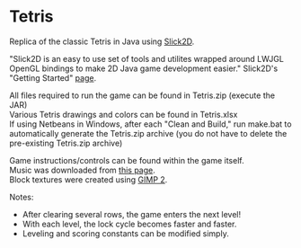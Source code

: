 Tetris
======

Replica of the classic Tetris in Java using <a href="http://slick.ninjacave.com/">Slick2D</a>.<br />

"Slick2D is an easy to use set of tools and utilites wrapped around LWJGL OpenGL bindings to make 2D Java game development easier." Slick2D's "Getting Started" <a href="http://slick.ninjacave.com/wiki/index.php?title=Setting_up_Slick2D_with_NetBeansIDE">page</a>.

All files required to run the game can be found in Tetris.zip (execute the JAR)<br />
Various Tetris drawings and colors can be found in Tetris.xlsx<br />
If using Netbeans in Windows, after each "Clean and Build," run make.bat to automatically generate the Tetris.zip archive (you do not have to delete the pre-existing Tetris.zip archive)

Game instructions/controls can be found within the game itself.<br />
Music was downloaded from <a href="https://archive.org/details/TetrisThemeMusic">this page</a>.<br />
Block textures were created using <a href="http://www.gimp.org/">GIMP 2</a>.

Notes:
- After clearing several rows, the game enters the next level!
- With each level, the lock cycle becomes faster and faster.
- Leveling and scoring constants can be modified simply.
